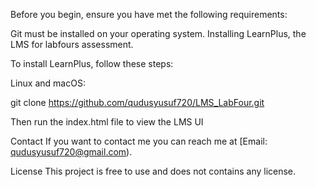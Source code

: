 Before you begin, ensure you have met the following requirements:

Git must be installed on your operating system.
Installing LearnPlus, the LMS for labfours assessment.

To install LearnPlus, follow these steps:

Linux and macOS:

git clone https://github.com/qudusyusuf720/LMS_LabFour.git

Then run the index.html file to view the LMS UI

Contact
If you want to contact me you can reach me at [Email: qudusyusuf720@gmail.com).

License
This project is free to use and does not contains any license.
